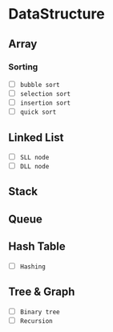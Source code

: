 # DataStructure

## Array
### Sorting
- [ ] `bubble sort`
- [ ] `selection sort`
- [ ] `insertion sort`
- [ ] `quick sort`

## Linked List
- [ ] `SLL node`
- [ ] `DLL node`

## Stack 

## Queue

## Hash Table
- [ ] `Hashing`

## Tree & Graph
- [ ] `Binary tree`
- [ ] `Recursion`
